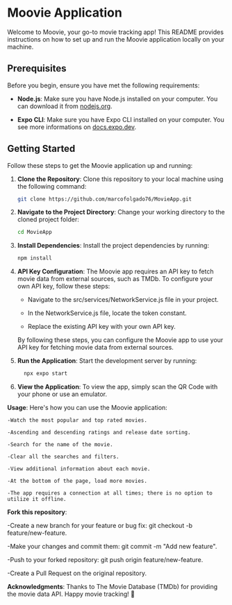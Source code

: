 # Moovie Application

Welcome to Moovie, your go-to movie tracking app! This README provides instructions on how to set up and run the Moovie application locally on your machine.

## Prerequisites

Before you begin, ensure you have met the following requirements:

- **Node.js**: Make sure you have Node.js installed on your computer. You can download it from [nodejs.org](https://nodejs.org/).

- **Expo CLI**: Make sure you have Expo CLI installed on your computer. You see more informations on [docs.expo.dev](https://docs.expo.dev/get-started/installation/).

## Getting Started

Follow these steps to get the Moovie application up and running:

1. **Clone the Repository**: Clone this repository to your local machine using the following command:

   ```bash
   git clone https://github.com/marcofolgado76/MovieApp.git

2. **Navigate to the Project Directory**: Change your working directory to the cloned project folder:

    ```bash
   cd MovieApp

3. **Install Dependencies**: Install the project dependencies by running:

    ```bash
   npm install

3. **API Key Configuration**:
   The Moovie app requires an API key to fetch movie data from external sources, such as TMDb. To configure your own API key, follow these steps:
   
   - Navigate to the src/services/NetworkService.js file in your project.
   
   - In the NetworkService.js file, locate the token constant.
   
   - Replace the existing API key with your own API key.
   
   By following these steps, you can configure the Moovie app to use your API key for fetching movie data from external sources.
   

4. **Run the Application**: Start the development server by running:

    ```bash
      npx expo start

5. **View the Application**: To view the app, simply scan the QR Code with your phone or use an emulator.
   

**Usage**: Here's how you can use the Moovie application:
   
   
    -Watch the most popular and top rated movies.
   
    -Ascending and descending ratings and release date sorting.
   
    -Search for the name of the movie.
   
    -Clear all the searches and filters.
    
    -View additional information about each movie. 
   
    -At the bottom of the page, load more movies.
   
    -The app requires a connection at all times; there is no option to utilize it offline.


**Fork this repository**: 

   -Create a new branch for your feature or bug fix: git checkout -b feature/new-feature.

   -Make your changes and commit them: git commit -m "Add new feature".

   -Push to your forked repository: git push origin feature/new-feature.

   -Create a Pull Request on the original repository.

**Acknowledgments**: 
   Thanks to The Movie Database (TMDb) for providing the movie data API.
   Happy movie tracking! 🎥
